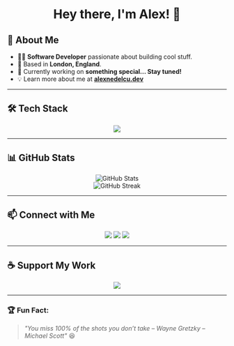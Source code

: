 <h1 align="center">Hey there, I'm Alex! 👋</h1>

## 🚀 About Me  
- 👨‍💻 **Software Developer** passionate about building cool stuff.  
- 📍 Based in **London, England**.  
- 🔧 Currently working on **something special... Stay tuned!**  
- 💡 Learn more about me at **[alexnedelcu.dev](https://alexnedelcu.dev)**  

---

## 🛠 Tech Stack  
<p align="center">
  <img src="https://skillicons.dev/icons?i=html,css,js,java,cs,cpp,react,reactnative,python,nodejs,typescript,nextjs,tailwind,docker,postgres,git,linux,aws,express,flutter" />
</p>

---

## 📊 GitHub Stats  
<p align="center">
  <img src="https://github-readme-stats.vercel.app/api?username=notwally&show_icons=true&theme=radical" alt="GitHub Stats" />
  <br/>
  <img src="https://github-readme-streak-stats.herokuapp.com/?user=notwally&theme=radical" alt="GitHub Streak" />
</p>

---

## 📫 Connect with Me  
<p align="center">
  <a href="https://linkedin.com/in/alexnedelcu" target="_blank"><img src="https://img.shields.io/badge/-LinkedIn-blue?style=flat-square&logo=linkedin" /></a>
  <a href="https://twitter.com/alexnedelcu" target="_blank"><img src="https://img.shields.io/badge/-Twitter-blue?style=flat-square&logo=twitter" /></a>
  <a href="https://alexnedelcu.dev" target="_blank"><img src="https://img.shields.io/badge/-Portfolio-24292F?style=flat-square&logo=google-chrome" /></a>
</p>

---

## ☕ Support My Work  
<p align="center">
  <a href="https://buymeacoffee.com/notwally" target="_blank">
    <img src="https://img.shields.io/badge/Buy%20Me%20a%20Coffee-F39C12?style=flat-square&logo=buy-me-a-coffee" />
  </a>
</p>

---

### 🏆 Fun Fact:  
> *"You miss 100% of the shots you don’t take – Wayne Gretzky – Michael Scott"* 😆
